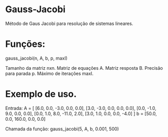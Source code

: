 # Gauss-Jacobi
Método de Gaus Jacobi para resolução de sistemas lineares.

# Funções:
gauss_jacobi(n, A, b, p, maxI)

Tamanho da matriz nxn.
Matriz de equações A.
Matriz resposta B.
Precisão para parada p.
Máximo de iterações maxI.

# Exemplo de uso.
Entrada: 
A = [ [6.0, 0.0, -3.0, 0.0, 0.0],
      [3.0, -3.0, 0.0, 0.0, 0.0],
      [0.0, -1.0, 9.0, 0.0, 0.0],
      [0.0, 1.0, 8.0, -11.0, 2.0],
      [3.0, 1.0, 0.0, 0.0, -4.0]
     ]
b = [50.0, 0.0, 160.0, 0.0, 0.0]

Chamada da função:
gauss_jacobi(5, A, b, 0.001, 500)
